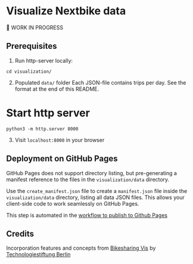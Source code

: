 # Visualize Nextbike data

🚧 WORK IN PROGRESS

## Prerequisites

1. Run http-server locally:
```SHELL
cd visualization/
```

2. Populated `data/` folder
Each JSON-file contains trips per day.
See the format at the end of this README.

# Start http server
```SHELL
python3 -m http.server 8000
```

3. Visit `localhost:8000` in your browser

## Deployment on GitHub Pages
GitHub Pages does not support directory listing, but pre-generating a manifest reference to the files in the `visualization/data` directory.

Use the `create_manifest.json` file to create a `manifest.json` file inside the `visualization/data` directory, listing all data JSON files.
This allows your client-side code to work seamlessly on GitHub Pages.

This step is automated in the [workflow to publish to Github Pages](../.github/workflows/static.yml)

## Credits
Incorporation features and concepts from [Bikesharing Vis](https://github.com/technologiestiftung/bikesharing-vis) by [Technologiestiftung Berlin](https://github.com/technologiestiftung)